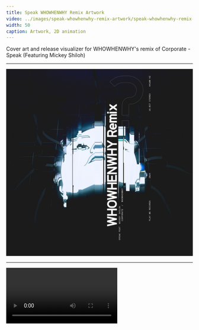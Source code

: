 ```yaml
---
title: Speak WHOWHENWHY Remix Artwork
video: ../images/speak-whowhenwhy-remix-artwork/speak-whowhenwhy-remix-animation.mp4
width: 50
caption: Artwork, 2D animation
---
```


Cover art and release visualizer for WHOWHENWHY's remix of Corporate - Speak (Featuring Mickey Shiloh) 

---

![](../images/speak-whowhenwhy-remix-artwork/speak-whowhenwhy-remix-cover.jpeg)

---

<video controls src="images/speak-whowhenwhy-remix-artwork/speak-whowhenwhy-remix-animation.mp4"></video>
